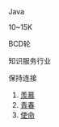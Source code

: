 ﻿Java

10~15K

BCD轮

知识服务行业

保持连接


1. [羡慕](../7_行业专家/羡慕.md)
1. [青春](../7_行业专家/青春.md)
1. [使命](../7_行业专家/使命.md)